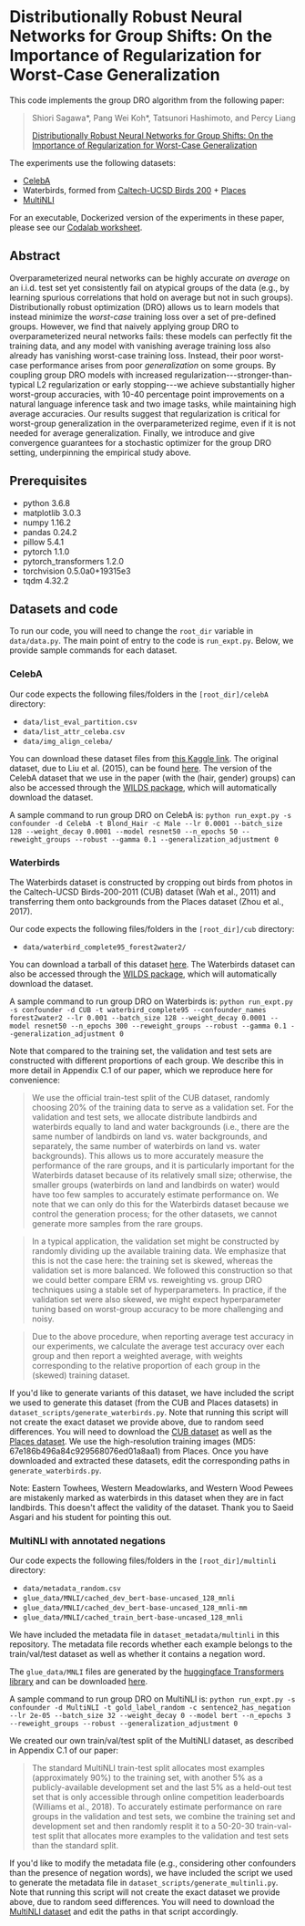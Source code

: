 # Distributionally Robust Neural Networks for Group Shifts: On the Importance of Regularization for Worst-Case Generalization

This code implements the group DRO algorithm from the following paper:

> Shiori Sagawa\*, Pang Wei Koh\*, Tatsunori Hashimoto, and Percy Liang
>
> [Distributionally Robust Neural Networks for Group Shifts: On the Importance of Regularization for Worst-Case Generalization](https://arxiv.org/abs/1911.08731)

The experiments use the following datasets:
- [CelebA](http://mmlab.ie.cuhk.edu.hk/projects/CelebA.html)
- Waterbirds, formed from [Caltech-UCSD Birds 200](http://www.vision.caltech.edu/visipedia/CUB-200.html) + [Places](http://places2.csail.mit.edu/)
- [MultiNLI](https://www.nyu.edu/projects/bowman/multinli/)

For an executable, Dockerized version of the experiments in these paper, please see our [Codalab worksheet](https://worksheets.codalab.org/worksheets/0x621811fe446b49bb818293bae2ef88c0).

## Abstract

Overparameterized neural networks
can be highly accurate _on average_ on an i.i.d. test set
yet consistently fail on atypical groups of the data
(e.g., by learning spurious correlations that hold on average but not in such groups).
Distributionally robust optimization (DRO) allows us to learn models that instead
minimize the _worst-case_ training loss over a set of pre-defined groups.
However, we find that naively applying group DRO to overparameterized neural networks fails:
these models can perfectly fit the training data,
and any model with vanishing average training loss
also already has vanishing worst-case training loss.
Instead, their poor worst-case performance arises from poor _generalization_ on some groups.
By coupling group DRO models with increased regularization---stronger-than-typical L2 regularization or early stopping---we achieve substantially higher worst-group accuracies,
with 10-40 percentage point improvements
on a natural language inference task and two image tasks, while maintaining high average accuracies.
Our results suggest that regularization is critical for worst-group generalization in the overparameterized regime, even if it is not needed for average generalization.
Finally, we introduce and give convergence guarantees for a stochastic optimizer for the group DRO setting, underpinning the empirical study above.

## Prerequisites
- python 3.6.8
- matplotlib 3.0.3
- numpy 1.16.2
- pandas 0.24.2
- pillow 5.4.1
- pytorch 1.1.0
- pytorch_transformers 1.2.0
- torchvision 0.5.0a0+19315e3
- tqdm 4.32.2

## Datasets and code

To run our code, you will need to change the `root_dir` variable in `data/data.py`.
The main point of entry to the code is `run_expt.py`. Below, we provide sample commands for each dataset.

### CelebA

Our code expects the following files/folders in the `[root_dir]/celebA` directory:

- `data/list_eval_partition.csv`
- `data/list_attr_celeba.csv`
- `data/img_align_celeba/`

You can download these dataset files from [this Kaggle link](https://www.kaggle.com/jessicali9530/celeba-dataset). The original dataset, due to Liu et al. (2015), can be found [here](http://mmlab.ie.cuhk.edu.hk/projects/CelebA.html). The version of the CelebA dataset that we use in the paper (with the (hair, gender) groups) can also be accessed through the [WILDS package](https://github.com/p-lambda/wilds), which will automatically download the dataset.

A sample command to run group DRO on CelebA is:
`python run_expt.py -s confounder -d CelebA -t Blond_Hair -c Male --lr 0.0001 --batch_size 128 --weight_decay 0.0001 --model resnet50 --n_epochs 50 --reweight_groups --robust --gamma 0.1 --generalization_adjustment 0`


### Waterbirds

The Waterbirds dataset is constructed by cropping out birds from photos in the Caltech-UCSD Birds-200-2011 (CUB) dataset (Wah et al., 2011) and transferring them onto backgrounds from the Places dataset (Zhou et al., 2017).

Our code expects the following files/folders in the `[root_dir]/cub` directory:

- `data/waterbird_complete95_forest2water2/`

You can download a tarball of this dataset [here](https://nlp.stanford.edu/data/dro/waterbird_complete95_forest2water2.tar.gz). The Waterbirds dataset can also be accessed through the [WILDS package](https://github.com/p-lambda/wilds), which will automatically download the dataset.

A sample command to run group DRO on Waterbirds is:
`python run_expt.py -s confounder -d CUB -t waterbird_complete95 --confounder_names forest2water2 --lr 0.001 --batch_size 128 --weight_decay 0.0001 --model resnet50 --n_epochs 300 --reweight_groups --robust --gamma 0.1 --generalization_adjustment 0`

Note that compared to the training set, the validation and test sets are constructed with different proportions of each group. We describe this in more detail in Appendix C.1 of our paper, which we reproduce here for convenience:

> We use the official train-test split of the CUB dataset, randomly choosing 20% of the training data to serve as a validation set. For the validation and test sets, we allocate distribute landbirds and waterbirds equally to land and water backgrounds (i.e., there are the same number of landbirds on land vs. water backgrounds, and separately, the same number of waterbirds on land vs. water backgrounds). This allows us to more accurately measure the performance of the rare groups, and it is particularly important for the Waterbirds dataset because of its relatively small size; otherwise, the smaller groups (waterbirds on land and landbirds on water) would have too few samples to accurately estimate performance on. We note that we can only do this for the Waterbirds dataset because we control the generation process; for the other datasets, we cannot generate more samples from the rare groups.

> In a typical application, the validation set might be constructed by randomly dividing up the available training data. We emphasize that this is not the case here: the training set is skewed, whereas the validation set is more balanced. We followed this construction so that we could better compare ERM vs. reweighting vs. group DRO techniques using a stable set of hyperparameters. In practice, if the validation set were also skewed, we might expect hyperparameter tuning based on worst-group accuracy to be more challenging and noisy.

> Due to the above procedure, when reporting average test accuracy in our experiments,
we calculate the average test accuracy over each group and then report a weighted average, with weights corresponding to the relative proportion of each group in the (skewed) training dataset.

If you'd like to generate variants of this dataset, we have included the script we used to generate this dataset (from the CUB and Places datasets) in `dataset_scripts/generate_waterbirds.py`. Note that running this script will not create the exact dataset we provide above, due to random seed differences. You will need to download the [CUB dataset](http://www.vision.caltech.edu/visipedia/CUB-200-2011.html) as well as the [Places dataset](http://places2.csail.mit.edu/download.html). We use the high-resolution training images (MD5: 67e186b496a84c929568076ed01a8aa1) from Places. Once you have downloaded and extracted these datasets, edit the corresponding paths in `generate_waterbirds.py`.

Note: Eastern Towhees, Western Meadowlarks, and Western Wood Pewees are mistakenly marked as waterbirds in this dataset when they are in fact landbirds. This doesn't affect the validity of the dataset. Thank you to Saeid Asgari and his student for pointing this out.

### MultiNLI with annotated negations

Our code expects the following files/folders in the `[root_dir]/multinli` directory:

- `data/metadata_random.csv`
- `glue_data/MNLI/cached_dev_bert-base-uncased_128_mnli`
- `glue_data/MNLI/cached_dev_bert-base-uncased_128_mnli-mm`
- `glue_data/MNLI/cached_train_bert-base-uncased_128_mnli`

We have included the metadata file in `dataset_metadata/multinli` in this repository. The metadata file records whether each example belongs to the train/val/test dataset as well as whether it contains a negation word.

The `glue_data/MNLI` files are generated by the [huggingface Transformers library](https://github.com/huggingface/transformers) and can be downloaded [here](https://nlp.stanford.edu/data/dro/multinli_bert_features.tar.gz).

A sample command to run group DRO on MultiNLI is:
`python run_expt.py -s confounder -d MultiNLI -t gold_label_random -c sentence2_has_negation --lr 2e-05 --batch_size 32 --weight_decay 0 --model bert --n_epochs 3 --reweight_groups --robust --generalization_adjustment 0`

We created our own train/val/test split of the MultiNLI dataset, as described in Appendix C.1 of our paper:

> The standard MultiNLI train-test split allocates most examples (approximately 90%) to the training set, with another 5% as a publicly-available development set and the last 5% as a held-out test set that is only accessible through online competition leaderboards (Williams et al., 2018). To accurately estimate performance on rare groups in the validation and test sets, we combine the training set and development set and then randomly resplit it to a 50-20-30 train-val-test split that allocates more examples to the validation and test sets than the standard split.

If you'd like to modify the metadata file (e.g., considering other confounders than the presence of negation words), we have included the script we used to generate the metadata file in `dataset_scripts/generate_multinli.py`. Note that running this script will not create the exact dataset we provide above, due to random seed differences. You will need to download the [MultiNLI dataset](https://www.nyu.edu/projects/bowman/multinli/) and edit the paths in that script accordingly.

